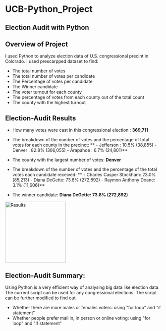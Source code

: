 # UCB-Python_Project
## Election Audit with Python

## Overview of Project
I used Python to analyze election data of U.S. congressional precint in Colorado. I used prescarpped dataset to find:
- The total number of votes
- The total number of votes per candidate
- The Percentage of votes per candidate
- The Winner candidate
- The voter turnout for each county
- The percentage of votes from each county out of the total count
- The county with the highest turnout

## Election-Audit Results
 - How many votes were cast in this congressional election : **369,711**
 
 - The breakdown of the number of votes and the percentage of total votes for each county in the precinct: 
       ** - Jefferson : 10.5% (38,855)
        - Denver : 82.8% (306,055) 
        - Arapahoe : 6.7% (24,801)**

- The county with the largest number of votes: **Denver**

- The breakdown of the number of votes and the percentage of the total votes each candidate received:
       ** - Charles Casper Stockham: 23.0% (85,213)
        - Diana DeGette: 73.8% (272,892)
        - Raymon Anthony Doane: 3.1% (11,606)**
        
- The winner candidate:  **Diana DeGette: 73.8% (272,892)**

<img width="196" alt="Results" src="https://user-images.githubusercontent.com/69255270/113533653-440eb100-9583-11eb-86a3-092ef5c29947.png">

## Election-Audit Summary: 
Using Python is a very efficient way of analysing big data like election data.  The current script can be used for any congressional elections. The script can be further modified to find out 
 - Whether there are more males or females voters:  using "for loop" and "if statement"
 - Whether people prefer mail in, in person or online voting: using "for loop" and "if statement"
 


